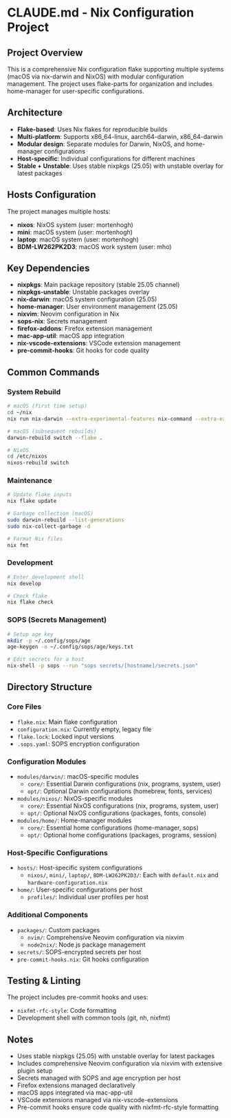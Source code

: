 # CLAUDE.md - Nix Configuration Project

## Project Overview
This is a comprehensive Nix configuration flake supporting multiple systems (macOS via nix-darwin and NixOS) with modular configuration management. The project uses flake-parts for organization and includes home-manager for user-specific configurations.

## Architecture
- **Flake-based**: Uses Nix flakes for reproducible builds
- **Multi-platform**: Supports x86_64-linux, aarch64-darwin, x86_64-darwin
- **Modular design**: Separate modules for Darwin, NixOS, and home-manager configurations
- **Host-specific**: Individual configurations for different machines
- **Stable + Unstable**: Uses stable nixpkgs (25.05) with unstable overlay for latest packages

## Hosts Configuration
The project manages multiple hosts:
- **nixos**: NixOS system (user: mortenhogh)
- **mini**: macOS system (user: mortenhogh) 
- **laptop**: macOS system (user: mortenhogh)
- **BDM-LW262PK2D3**: macOS work system (user: mho)

## Key Dependencies
- **nixpkgs**: Main package repository (stable 25.05 channel)
- **nixpkgs-unstable**: Unstable packages overlay
- **nix-darwin**: macOS system configuration (25.05)
- **home-manager**: User environment management (25.05)
- **nixvim**: Neovim configuration in Nix
- **sops-nix**: Secrets management
- **firefox-addons**: Firefox extension management
- **mac-app-util**: macOS app integration
- **nix-vscode-extensions**: VSCode extension management
- **pre-commit-hooks**: Git hooks for code quality

## Common Commands

### System Rebuild
```bash
# macOS (first time setup)
cd ~/nix
nix run nix-darwin --extra-experimental-features nix-command --extra-experimental-features flakes -- switch --flake .

# macOS (subsequent rebuilds)
darwin-rebuild switch --flake .

# NixOS
cd /etc/nixos
nixos-rebuild switch
```

### Maintenance
```bash
# Update flake inputs
nix flake update

# Garbage collection (macOS)
sudo darwin-rebuild --list-generations
sudo nix-collect-garbage -d

# Format Nix files
nix fmt
```

### Development
```bash
# Enter development shell
nix develop

# Check flake
nix flake check
```

### SOPS (Secrets Management)
```bash
# Setup age key
mkdir -p ~/.config/sops/age
age-keygen -o ~/.config/sops/age/keys.txt

# Edit secrets for a host
nix-shell -p sops --run "sops secrets/[hostname]/secrets.json"
```

## Directory Structure

### Core Files
- `flake.nix`: Main flake configuration
- `configuration.nix`: Currently empty, legacy file
- `flake.lock`: Locked input versions
- `.sops.yaml`: SOPS encryption configuration

### Configuration Modules
- `modules/darwin/`: macOS-specific modules
  - `core/`: Essential Darwin configurations (nix, programs, system, user)
  - `opt/`: Optional Darwin configurations (homebrew, fonts, services)
- `modules/nixos/`: NixOS-specific modules  
  - `core/`: Essential NixOS configurations (nix, programs, system, user)
  - `opt/`: Optional NixOS configurations (packages, fonts, console)
- `modules/home/`: Home-manager modules
  - `core/`: Essential home configurations (home-manager, sops)
  - `opt/`: Optional home configurations (packages, programs, session)

### Host-Specific Configurations
- `hosts/`: Host-specific system configurations
  - `nixos/`, `mini/`, `laptop/`, `BDM-LW262PK2D3/`: Each with `default.nix` and `hardware-configuration.nix`
- `home/`: User-specific configurations per host
  - `profiles/`: Individual user profiles per host

### Additional Components
- `packages/`: Custom packages
  - `nvim/`: Comprehensive Neovim configuration via nixvim
  - `node2nix/`: Node.js package management
- `secrets/`: SOPS-encrypted secrets per host
- `pre-commit-hooks.nix`: Git hooks configuration

## Testing & Linting
The project includes pre-commit hooks and uses:
- `nixfmt-rfc-style`: Code formatting
- Development shell with common tools (git, nh, nixfmt)

## Notes
- Uses stable nixpkgs (25.05) with unstable overlay for latest packages
- Includes comprehensive Neovim configuration via nixvim with extensive plugin setup
- Secrets managed with SOPS and age encryption per host
- Firefox extensions managed declaratively
- macOS apps integrated via mac-app-util
- VSCode extensions managed via nix-vscode-extensions
- Pre-commit hooks ensure code quality with nixfmt-rfc-style formatting